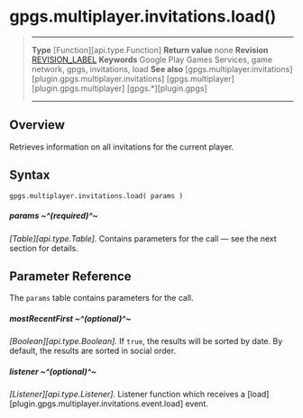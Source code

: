# gpgs.multiplayer.invitations.load()

> --------------------- ------------------------------------------------------------------------------------------
> __Type__              [Function][api.type.Function]
> __Return value__      none
> __Revision__          [REVISION_LABEL](REVISION_URL)
> __Keywords__          Google Play Games Services, game network, gpgs, invitations, load
> __See also__          [gpgs.multiplayer.invitations][plugin.gpgs.multiplayer.invitations]
>						[gpgs.multiplayer][plugin.gpgs.multiplayer]
>                       [gpgs.*][plugin.gpgs]
> --------------------- ------------------------------------------------------------------------------------------

## Overview

Retrieves information on all invitations for the current player.

## Syntax

	gpgs.multiplayer.invitations.load( params )

##### params ~^(required)^~
_[Table][api.type.Table]._ Contains parameters for the call &mdash; see the next section for details.

## Parameter Reference

The `params` table contains parameters for the call.

##### mostRecentFirst ~^(optional)^~
_[Boolean][api.type.Boolean]._ If `true`, the results will be sorted by date. By default, the results are sorted in social order.

##### listener ~^(optional)^~
_[Listener][api.type.Listener]._ Listener function which receives a [load][plugin.gpgs.multiplayer.invitations.event.load] event.